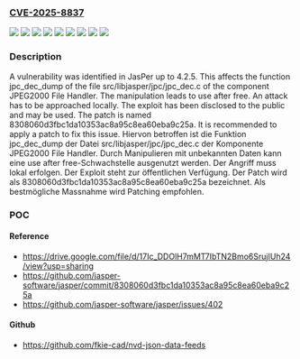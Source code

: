 ### [CVE-2025-8837](https://cve.mitre.org/cgi-bin/cvename.cgi?name=CVE-2025-8837)
![](https://img.shields.io/static/v1?label=Product&message=JasPer&color=blue)
![](https://img.shields.io/static/v1?label=Version&message=4.2.0%20&color=brightgreen)
![](https://img.shields.io/static/v1?label=Version&message=4.2.1%20&color=brightgreen)
![](https://img.shields.io/static/v1?label=Version&message=4.2.2%20&color=brightgreen)
![](https://img.shields.io/static/v1?label=Version&message=4.2.3%20&color=brightgreen)
![](https://img.shields.io/static/v1?label=Version&message=4.2.4%20&color=brightgreen)
![](https://img.shields.io/static/v1?label=Version&message=4.2.5%20&color=brightgreen)
![](https://img.shields.io/static/v1?label=Vulnerability&message=Memory%20Corruption&color=brightgreen)
![](https://img.shields.io/static/v1?label=Vulnerability&message=Use%20After%20Free&color=brightgreen)

### Description

A vulnerability was identified in JasPer up to 4.2.5. This affects the function jpc_dec_dump of the file src/libjasper/jpc/jpc_dec.c of the component JPEG2000 File Handler. The manipulation leads to use after free. An attack has to be approached locally. The exploit has been disclosed to the public and may be used. The patch is named 8308060d3fbc1da10353ac8a95c8ea60eba9c25a. It is recommended to apply a patch to fix this issue.
Hiervon betroffen ist die Funktion jpc_dec_dump der Datei src/libjasper/jpc/jpc_dec.c der Komponente JPEG2000 File Handler. Durch Manipulieren mit unbekannten Daten kann eine use after free-Schwachstelle ausgenutzt werden. Der Angriff muss lokal erfolgen. Der Exploit steht zur öffentlichen Verfügung. Der Patch wird als 8308060d3fbc1da10353ac8a95c8ea60eba9c25a bezeichnet. Als bestmögliche Massnahme wird Patching empfohlen.

### POC

#### Reference
- https://drive.google.com/file/d/17Ic_DDOlH7mMT7IbTN2Bmo6SrujIUh24/view?usp=sharing
- https://github.com/jasper-software/jasper/commit/8308060d3fbc1da10353ac8a95c8ea60eba9c25a
- https://github.com/jasper-software/jasper/issues/402

#### Github
- https://github.com/fkie-cad/nvd-json-data-feeds


